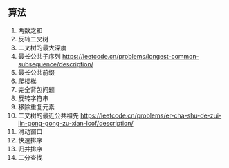 ## 算法

1. 两数之和
2. 反转二叉树
3. 二叉树的最大深度
4. 最长公共子序列 https://leetcode.cn/problems/longest-common-subsequence/description/
5. 最长公共前缀
6. 爬楼梯
7. 完全背包问题
8. 反转字符串
9. 移除重复元素
10. 二叉树的最近公共祖先 https://leetcode.cn/problems/er-cha-shu-de-zui-jin-gong-gong-zu-xian-lcof/description/
11. 滑动窗口
12. 快速排序
13. 归并排序
14. 二分查找
